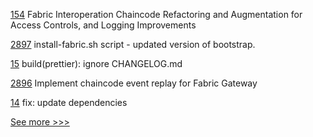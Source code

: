 
[154](https://github.com/hyperledger-labs/weaver-dlt-interoperability/pull/154) Fabric Interoperation Chaincode Refactoring and Augmentation for Access Controls, and Logging Improvements

[2897](https://github.com/hyperledger/fabric/pull/2897) install-fabric.sh script - updated version of bootstrap.

[15](https://github.com/hyperledger/aries-framework-javascript-ext/pull/15) build(prettier): ignore CHANGELOG.md

[2896](https://github.com/hyperledger/fabric/pull/2896) Implement chaincode event replay for Fabric Gateway

[14](https://github.com/hyperledger/aries-framework-javascript-ext/pull/14) fix: update dependencies


[See more >>>](https://start-here.hyperledger.org/pull-requests)
